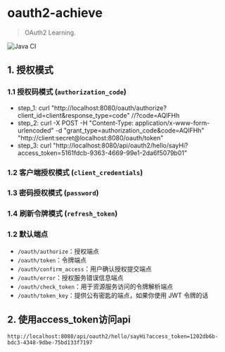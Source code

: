 # oauth2-achieve

> OAuth2 Learning.

![Java CI](https://github.com/aaric/oauth2-achieve/workflows/Java%20CI/badge.svg)

## 1. 授权模式

### 1.1 授权码模式 (`authorization_code`)

- step_1: curl "http://localhost:8080/oauth/authorize?client_id=client&response_type=code"  //?code=AQlFHh
- step_2: curl -X POST -H "Content-Type: application/x-www-form-urlencoded" -d "grant_type=authorization_code&code=AQlFHh" "http://client:secret@localhost:8080/oauth/token"
- step_3: curl "http://localhost:8080/api/oauth2/hello/sayHi?access_token=5161fdcb-9363-4669-99e1-2da6f5079b01"

### 1.2 客户端授权模式 (`client_credentials`)

### 1.3 密码授权模式 (`password`)

### 1.4 刷新令牌模式 (`refresh_token`)

### 1.2 默认端点

- `/oauth/authorize`：授权端点
- `/oauth/token`：令牌端点
- `/oauth/confirm_access`：用户确认授权提交端点
- `/oauth/error`：授权服务错误信息端点
- `/oauth/check_token`：用于资源服务访问的令牌解析端点
- `/oauth/token_key`：提供公有密匙的端点，如果你使用 JWT 令牌的话

## 2. 使用access_token访问api

```text
http://localhost:8080/api/oauth2/hello/sayHi?access_token=1202db6b-bdc3-4348-9dbe-75bd133f7197
```

